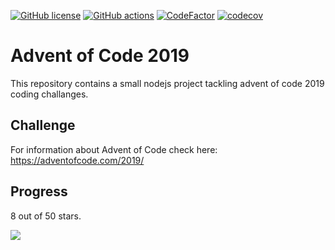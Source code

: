 [![GitHub license](https://img.shields.io/badge/license-MIT-blue.svg)](https://github.com/cemusta/aoc-2019/blob/master/LICENSE)
[![GitHub actions](https://github.com/cemusta/aoc-2019/workflows/Node.js%20CI/badge.svg)](https://github.com/cemusta/aoc-2019/actions)
[![CodeFactor](https://www.codefactor.io/repository/github/cemusta/aoc-2019/badge)](https://www.codefactor.io/repository/github/cemusta/aoc-2019)
[![codecov](https://codecov.io/gh/cemusta/aoc-2019/branch/master/graph/badge.svg)](https://codecov.io/gh/cemusta/aoc-2019)

# Advent of Code 2019

This repository contains a small nodejs project tackling advent of code 2019 coding challanges.

## Challenge

For information about Advent of Code check here: <https://adventofcode.com/2019/>

## Progress

8 out of 50 stars.

![](https://progress-bar.dev/16)

